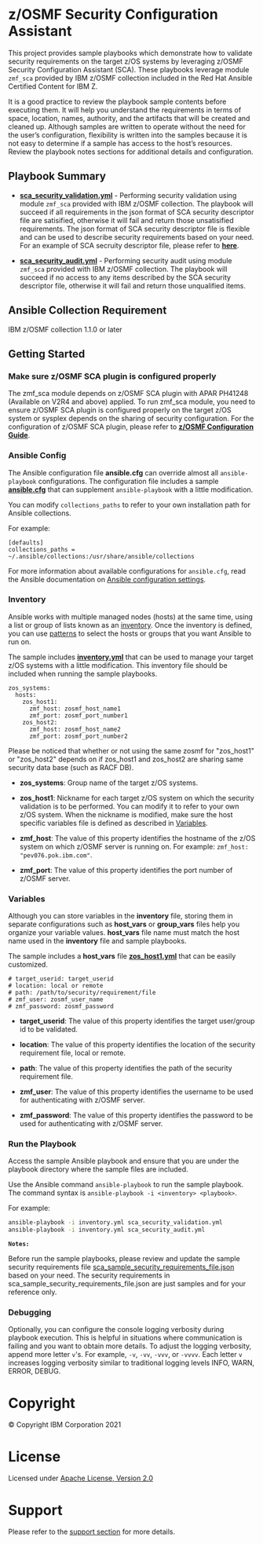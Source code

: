 # z/OSMF Security Configuration Assistant

This project provides sample playbooks which demonstrate how to validate
security requirements on the target z/OS systems by leveraging z/OSMF Security Configuration Assistant (SCA). 
These playbooks leverage module `zmf_sca` provided by IBM z/OSMF collection included in the Red Hat Ansible
Certified Content for IBM Z.

It is a good practice to review the playbook sample contents before executing
them. It will help you understand the requirements in terms of space, location,
names, authority, and the artifacts that will be created and cleaned up.
Although samples are written to operate without the need for the user’s
configuration, flexibility is written into the samples because it is not easy
to determine if a sample has access to the host’s resources.
Review the playbook notes sections for additional details and configuration.

## Playbook Summary

- [**sca_security_validation.yml**](sca_security_validation.yml) -
Performing security validation using module `zmf_sca` provided with IBM z/OSMF collection.
The playbook will succeed if all requirements in the json format of SCA security descriptor file
are satisified, otherwise it will fail and return those unsatisified requirements. 
The json format of SCA security descriptor file is flexible and can be used to describe security requirements based on your need. For an example of SCA secruity descriptor file, please refer to [**here**](https://github.com/IBM/IBM-Z-zOS/tree/main/zOSMF/Zosmf-SCA).

- [**sca_security_audit.yml**](sca_security_audit.yml) -
Performing security audit using module `zmf_sca` provided with IBM z/OSMF collection.
The playbook will succeed if no access to any items described by the SCA security descriptor file, otherwise it will fail and
return those unqualified items.


## Ansible Collection Requirement

IBM z/OSMF collection 1.1.0 or later

## Getting Started
### Make sure z/OSMF SCA plugin is configured properly
The zmf_sca module depends on z/OSMF SCA plugin with APAR PH41248 (Available on V2R4 and above) applied. To run zmf_sca module, you 
need to ensure z/OSMF SCA plugin is configured properly on the target z/OS system or sysplex depends on the sharing of security configuration. For the configuration of z/OSMF SCA plugin, please refer to [**z/OSMF Configuration Guide**](https://www.ibm.com/docs/en/zos/2.5.0?topic=services-configure-security-configuration-assistant-service). 

### Ansible Config

The Ansible configuration file **ansible.cfg** can override almost all
`ansible-playbook` configurations.
The configuration file includes a sample [**ansible.cfg**](ansible.cfg) that can
supplement `ansible-playbook` with a little modification.

You can modify `collections_paths` to refer to your own installation path for
Ansible collections.

For example:

``` {.yaml}
[defaults]
collections_paths = ~/.ansible/collections:/usr/share/ansible/collections
```

For more information about available configurations for `ansible.cfg`,
read the Ansible documentation on
[Ansible configuration settings](https://docs.ansible.com/ansible/latest/reference_appendices/config.html#ansible-configuration-settings-locations).

### Inventory

Ansible works with multiple managed nodes (hosts) at the same time,
using a list or group of lists known as an
[inventory](https://docs.ansible.com/ansible/latest/user_guide/intro_inventory.html).
Once the inventory is defined, you can use
[patterns](https://docs.ansible.com/ansible/latest/user_guide/intro_patterns.html#intro-patterns)
to select the hosts or groups that you want Ansible to run on.

The sample includes [**inventory.yml**](inventory.yml) that can be used to manage
your target z/OS systems with a little modification.
This inventory file should be included when running the sample playbooks.

``` {.yaml}
zos_systems:
  hosts:
    zos_host1:
      zmf_host: zosmf_host_name1
      zmf_port: zosmf_port_number1
    zos_host2:
      zmf_host: zosmf_host_name2
      zmf_port: zosmf_port_number2
```
Please be noticed that whether or not using the same zosmf for "zos_host1" or "zos_host2" depends on if zos_host1 and zos_host2 are sharing same security data base (such as RACF DB). 

- **zos_systems**: Group name of the target z/OS systems.

- **zos_host1**: Nickname for each target z/OS system on which the security
validation is to be performed.
You can modify it to refer to your own z/OS system.
When the nickname is modified, make sure the host specific variables file is
defined as described in [Variables](#Variables).

- **zmf_host**: The value of this property identifies the hostname of the z/OS
system on which z/OSMF server is running on.
For example: `zmf_host: "pev076.pok.ibm.com"`.

- **zmf_port**: The value of this property identifies the port number of
z/OSMF server.

### Variables

Although you can store variables in the **inventory** file, storing them in
separate configurations such as **host_vars** or **group_vars** files help
you organize your variable values. **host_vars** file name must match the host
name used in the **inventory** file and sample playbooks.

The sample includes a **host_vars** file
[**zos_host1.yml**](host_vars/zos_host1.yml) that can be easily customized.

``` {.yaml}
# target_userid: target_userid
# location: local or remote
# path: /path/to/security/requirement/file
# zmf_user: zosmf_user_name
# zmf_password: zosmf_password
```

- **target_userid**: The value of this property identifies the
target user/group id to be validated.

- **location**: The value of this property identifies the location of
the security requirement file, local or remote.

- **path**: The value of this property identifies the path of
the security requirement file.

- **zmf_user**: The value of this property identifies the username to be used
for authenticating with z/OSMF server.

- **zmf_password**: The value of this property identifies the password to be
used for authenticating with z/OSMF server.


### Run the Playbook

Access the sample Ansible playbook and ensure that you are under the playbook
directory where the sample files are included.

Use the Ansible command `ansible-playbook` to run the sample playbook.
The command syntax is `ansible-playbook -i <inventory> <playbook>`.

For example:

```bash
ansible-playbook -i inventory.yml sca_security_validation.yml
ansible-playbook -i inventory.yml sca_security_audit.yml
```

**`Notes:`**

Before run the sample playbooks, please review and update the sample security requirements file
[sca_sample_security_requirements_file.json](files/sca_sample_security_requirements_file.json) based on your need. The security 
requirements in sca_sample_security_requirements_file.json are just samples and for your reference only. 

### Debugging

Optionally, you can configure the console logging verbosity during playbook
execution.
This is helpful in situations where communication is failing and you want to
obtain more details.
To adjust the logging verbosity, append more letter `v`'s.
For example, `-v`, `-vv`, `-vvv`, or `-vvvv`.
Each letter `v` increases logging verbosity similar to traditional logging
levels INFO, WARN, ERROR, DEBUG.

# Copyright

© Copyright IBM Corporation 2021

# License

Licensed under
[Apache License, Version 2.0](https://opensource.org/licenses/Apache-2.0)

# Support

Please refer to the [support section](../../README.md#support) for more
details.
